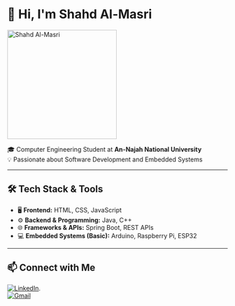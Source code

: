 # 👋 Hi, I'm Shahd Al-Masri  
<img src="your-image-file.jpg" alt="Shahd Al-Masri" width="250"/>

🎓 Computer Engineering Student at **An-Najah National University**  
💡 Passionate about Software Development and Embedded Systems  

---

## 🛠️ Tech Stack & Tools  

- 🖥️ **Frontend:** HTML, CSS, JavaScript  
- ⚙️ **Backend & Programming:** Java, C++  
- 🌐 **Frameworks & APIs:** Spring Boot, REST APIs  
- 💻 **Embedded Systems (Basic):** Arduino, Raspberry Pi, ESP32  

---

## 📫 Connect with Me  

[![LinkedIn](https://img.shields.io/badge/LinkedIn-Profile-blue)](https://www.linkedin.com/in/shahd-almasri-88167a333/).  
[![Gmail](https://img.shields.io/badge/Email-shahd.227.almasri%40gmail.com-red)](mailto:shahd.227.almasri@gmail.com)
  
